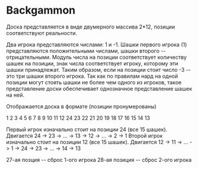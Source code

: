 # Backgammon

Доска представляется в виде двумерного массива 2*12, позиции соответствуют реальности. 

Два игрока представляются числами: 1 и -1. 
Шашки первого игрока (1) представляются положительными числами, шашки второго -- отрицательными.
Модуль числа на позиции соответствует количеству шашек на позиции, знак числа соответствует игроку, которому эти шашки принадлежат.
Таким образом, если на позиции стоит число -3 -- это три шашки второго игрока.
Так как по правилам нард на одной позиции могут стоять шашки не более чем одного из игроков, такое представление доски обеспечивает однозначное представление шашек на ней.

Отображается доска в формате (позиции пронумерованы)

 1  2  3  4  5  6  7  8  9 10 11 12
24 23 22 21 20 19 18 17 16 15 14 13

Первый игрок изначально стоит на позиции 24 (все 15 шашек). Двигается 24 -> 23 -> ... -> 13 -> 12 -> ... -> 2 -> 1
Второй игрок изначально стоит на позиции 12 (все 15 шашек). Двигается 12 -> 11 -> ... -> 1 -> 24 -> 23 -> ... -> 14 -> 13

27-ая позция -- сброс 1-ого игрока
28-ая позиция -- сброс 2-ого игрока


